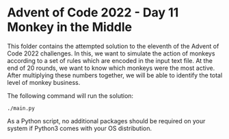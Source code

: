 # Advent of Code 2022 - Day 11 Monkey in the Middle

This folder contains the attempted solution to the eleventh of the Advent of
Code 2022 challenges. In this, we want to simulate the action of monkeys
according to a set of rules which are encoded in the input text file. At
the end of 20 rounds, we want to know which monkeys were the most active.
After multiplying these numbers together, we will be able to identify the
total level of monkey business.

The following command will run the solution:

    ./main.py

As a Python script, no additional packages should be required on your system
if Python3 comes with your OS distribution.
